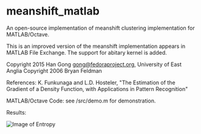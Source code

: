 # meanshift_matlab
An open-source implementation of meanshift clustering implementation for MATLAB/Octave.

This is an improved version of the meanshift implementation appears in MATLAB File Exchange. The support for abitary kernel is added.

Copyright 2015 Han Gong <gong@fedoraproject.org>, University of East Anglia
Copyright 2006 Bryan Feldman

References:
K. Funkunaga and L.D. Hosteler, "The Estimation of the Gradient of a Density Function, with Applications in Pattern Recognition"

MATLAB/Octave Code: see /src/demo.m for demonstration.

Results:

![Image of Entropy](http://cs.bath.ac.uk/~hg299/meanshift.png)

